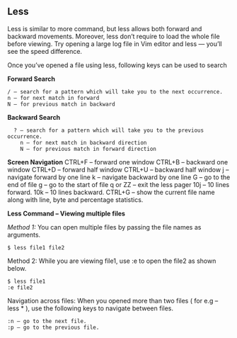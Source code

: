 **Less**
----

Less is similar to more command, but less allows both forward and backward movements. Moreover, less don’t require to load the whole file before viewing. Try opening a large log file in Vim editor and less — you’ll see the speed difference.

Once you’ve opened a file using less, following keys can be used to search

**Forward Search**

    / – search for a pattern which will take you to the next occurrence.
    n – for next match in forward
    N – for previous match in backward
    
  **Backward Search**
  

      ? – search for a pattern which will take you to the previous occurrence.
        n – for next match in backward direction
        N – for previous match in forward direction


**Screen Navigation**
CTRL+F – forward one window
CTRL+B – backward one window
CTRL+D – forward half window
CTRL+U – backward half window
j – navigate forward by one line
k – navigate backward by one line
G – go to the end of file
g – go to the start of file
q or ZZ – exit the less pager
10j – 10 lines forward.
10k – 10 lines backward.
CTRL+G – show the current file name along with line, byte and percentage statistics.

**Less Command – Viewing multiple files**

*Method 1:*  You can open multiple files by passing the file names as arguments.

    $ less file1 file2

Method 2: While you are viewing file1, use :e to open the file2 as shown below.

    $ less file1
    :e file2

Navigation across files: When you opened more than two files ( for e.g – less * ), use the following keys to navigate between files.

    :n – go to the next file.
    :p – go to the previous file.